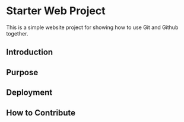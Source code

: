 # Starter Web Project

This is a simple website project for showing how to use Git and Github together. 

## Introduction

## Purpose

## Deployment

## How to Contribute
